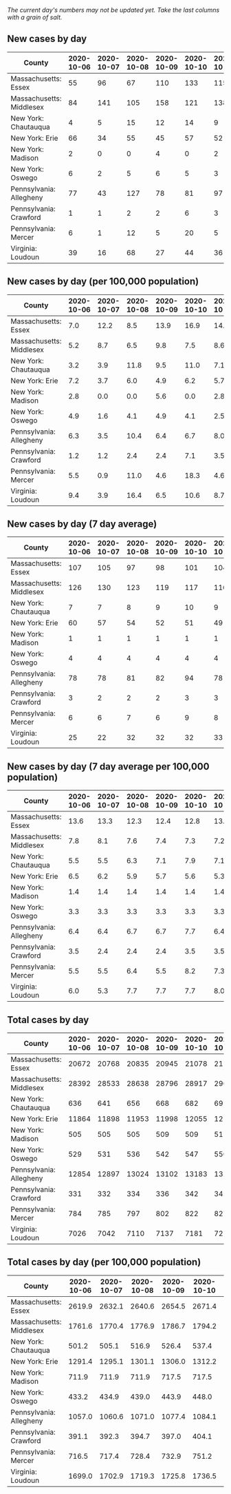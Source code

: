 _The current day's numbers may not be updated yet. Take the last columns with a grain of salt._
## New cases by day

| County | 2020-10-06 | 2020-10-07 | 2020-10-08 | 2020-10-09 | 2020-10-10 | 2020-10-11 | 2020-10-12 |
| --- | --- | --- | --- | --- | --- | --- | --- |
| Massachusetts: Essex | 55 | 96 | 67 | 110 | 133 | 115 | 103 |
| Massachusetts: Middlesex | 84 | 141 | 105 | 158 | 121 | 138 | 170 |
| New York: Chautauqua | 4 | 5 | 15 | 12 | 14 | 9 | 4 |
| New York: Erie | 66 | 34 | 55 | 45 | 57 | 52 | 47 |
| New York: Madison | 2 | 0 | 0 | 4 | 0 | 2 |  |
| New York: Oswego | 6 | 2 | 5 | 6 | 5 | 3 | 2 |
| Pennsylvania: Allegheny | 77 | 43 | 127 | 78 | 81 | 97 | 82 |
| Pennsylvania: Crawford | 1 | 1 | 2 | 2 | 6 | 3 | 10 |
| Pennsylvania: Mercer | 6 | 1 | 12 | 5 | 20 | 5 | 4 |
| Virginia: Loudoun | 39 | 16 | 68 | 27 | 44 | 36 | 42 |

## New cases by day (per 100,000 population)

| County | 2020-10-06 | 2020-10-07 | 2020-10-08 | 2020-10-09 | 2020-10-10 | 2020-10-11 | 2020-10-12 |
| --- | --- | --- | --- | --- | --- | --- | --- |
| Massachusetts: Essex | 7.0 | 12.2 | 8.5 | 13.9 | 16.9 | 14.6 | 13.1 |
| Massachusetts: Middlesex | 5.2 | 8.7 | 6.5 | 9.8 | 7.5 | 8.6 | 10.5 |
| New York: Chautauqua | 3.2 | 3.9 | 11.8 | 9.5 | 11.0 | 7.1 | 3.2 |
| New York: Erie | 7.2 | 3.7 | 6.0 | 4.9 | 6.2 | 5.7 | 5.1 |
| New York: Madison | 2.8 | 0.0 | 0.0 | 5.6 | 0.0 | 2.8 |  |
| New York: Oswego | 4.9 | 1.6 | 4.1 | 4.9 | 4.1 | 2.5 | 1.6 |
| Pennsylvania: Allegheny | 6.3 | 3.5 | 10.4 | 6.4 | 6.7 | 8.0 | 6.7 |
| Pennsylvania: Crawford | 1.2 | 1.2 | 2.4 | 2.4 | 7.1 | 3.5 | 11.8 |
| Pennsylvania: Mercer | 5.5 | 0.9 | 11.0 | 4.6 | 18.3 | 4.6 | 3.7 |
| Virginia: Loudoun | 9.4 | 3.9 | 16.4 | 6.5 | 10.6 | 8.7 | 10.2 |

## New cases by day (7 day average)

| County | 2020-10-06 | 2020-10-07 | 2020-10-08 | 2020-10-09 | 2020-10-10 | 2020-10-11 | 2020-10-12 |
| --- | --- | --- | --- | --- | --- | --- | --- |
| Massachusetts: Essex | 107 | 105 | 97 | 98 | 101 | 104 | 97 |
| Massachusetts: Middlesex | 126 | 130 | 123 | 119 | 117 | 116 | 131 |
| New York: Chautauqua | 7 | 7 | 8 | 9 | 10 | 9 | 9 |
| New York: Erie | 60 | 57 | 54 | 52 | 51 | 49 | 51 |
| New York: Madison | 1 | 1 | 1 | 1 | 1 | 1 |  |
| New York: Oswego | 4 | 4 | 4 | 4 | 4 | 4 | 4 |
| Pennsylvania: Allegheny | 78 | 78 | 81 | 82 | 94 | 78 | 84 |
| Pennsylvania: Crawford | 3 | 2 | 2 | 2 | 3 | 3 | 4 |
| Pennsylvania: Mercer | 6 | 6 | 7 | 6 | 9 | 8 | 8 |
| Virginia: Loudoun | 25 | 22 | 32 | 32 | 32 | 33 | 39 |

## New cases by day (7 day average per 100,000 population)

| County | 2020-10-06 | 2020-10-07 | 2020-10-08 | 2020-10-09 | 2020-10-10 | 2020-10-11 | 2020-10-12 |
| --- | --- | --- | --- | --- | --- | --- | --- |
| Massachusetts: Essex | 13.6 | 13.3 | 12.3 | 12.4 | 12.8 | 13.2 | 12.3 |
| Massachusetts: Middlesex | 7.8 | 8.1 | 7.6 | 7.4 | 7.3 | 7.2 | 8.1 |
| New York: Chautauqua | 5.5 | 5.5 | 6.3 | 7.1 | 7.9 | 7.1 | 7.1 |
| New York: Erie | 6.5 | 6.2 | 5.9 | 5.7 | 5.6 | 5.3 | 5.6 |
| New York: Madison | 1.4 | 1.4 | 1.4 | 1.4 | 1.4 | 1.4 |  |
| New York: Oswego | 3.3 | 3.3 | 3.3 | 3.3 | 3.3 | 3.3 | 3.3 |
| Pennsylvania: Allegheny | 6.4 | 6.4 | 6.7 | 6.7 | 7.7 | 6.4 | 6.9 |
| Pennsylvania: Crawford | 3.5 | 2.4 | 2.4 | 2.4 | 3.5 | 3.5 | 4.7 |
| Pennsylvania: Mercer | 5.5 | 5.5 | 6.4 | 5.5 | 8.2 | 7.3 | 7.3 |
| Virginia: Loudoun | 6.0 | 5.3 | 7.7 | 7.7 | 7.7 | 8.0 | 9.4 |

## Total cases by day

| County | 2020-10-06 | 2020-10-07 | 2020-10-08 | 2020-10-09 | 2020-10-10 | 2020-10-11 | 2020-10-12 |
| --- | --- | --- | --- | --- | --- | --- | --- |
| Massachusetts: Essex | 20672 | 20768 | 20835 | 20945 | 21078 | 21193 | 21296 |
| Massachusetts: Middlesex | 28392 | 28533 | 28638 | 28796 | 28917 | 29055 | 29225 |
| New York: Chautauqua | 636 | 641 | 656 | 668 | 682 | 691 | 695 |
| New York: Erie | 11864 | 11898 | 11953 | 11998 | 12055 | 12107 | 12154 |
| New York: Madison | 505 | 505 | 505 | 509 | 509 | 511 |  |
| New York: Oswego | 529 | 531 | 536 | 542 | 547 | 550 | 552 |
| Pennsylvania: Allegheny | 12854 | 12897 | 13024 | 13102 | 13183 | 13280 | 13362 |
| Pennsylvania: Crawford | 331 | 332 | 334 | 336 | 342 | 345 | 355 |
| Pennsylvania: Mercer | 784 | 785 | 797 | 802 | 822 | 827 | 831 |
| Virginia: Loudoun | 7026 | 7042 | 7110 | 7137 | 7181 | 7217 | 7259 |

## Total cases by day (per 100,000 population)

| County | 2020-10-06 | 2020-10-07 | 2020-10-08 | 2020-10-09 | 2020-10-10 | 2020-10-11 | 2020-10-12 |
| --- | --- | --- | --- | --- | --- | --- | --- |
| Massachusetts: Essex | 2619.9 | 2632.1 | 2640.6 | 2654.5 | 2671.4 | 2685.9 | 2699.0 |
| Massachusetts: Middlesex | 1761.6 | 1770.4 | 1776.9 | 1786.7 | 1794.2 | 1802.8 | 1813.3 |
| New York: Chautauqua | 501.2 | 505.1 | 516.9 | 526.4 | 537.4 | 544.5 | 547.7 |
| New York: Erie | 1291.4 | 1295.1 | 1301.1 | 1306.0 | 1312.2 | 1317.8 | 1323.0 |
| New York: Madison | 711.9 | 711.9 | 711.9 | 717.5 | 717.5 | 720.3 |  |
| New York: Oswego | 433.2 | 434.9 | 439.0 | 443.9 | 448.0 | 450.4 | 452.1 |
| Pennsylvania: Allegheny | 1057.0 | 1060.6 | 1071.0 | 1077.4 | 1084.1 | 1092.1 | 1098.8 |
| Pennsylvania: Crawford | 391.1 | 392.3 | 394.7 | 397.0 | 404.1 | 407.7 | 419.5 |
| Pennsylvania: Mercer | 716.5 | 717.4 | 728.4 | 732.9 | 751.2 | 755.8 | 759.4 |
| Virginia: Loudoun | 1699.0 | 1702.9 | 1719.3 | 1725.8 | 1736.5 | 1745.2 | 1755.3 |
